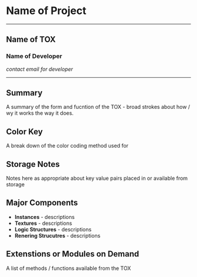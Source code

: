 # Name of Project #
---
## Name of TOX ##

### Name of Developer ###
_contact email for developer_

---
## Summary ##

A summary of the form and fucntion of the TOX - broad strokes about how / wy it works the way it does.


## Color Key ##
A break down of the color coding method used for 


## Storage Notes ##

Notes here as appropriate about key value pairs placed in or available from storage


## Major Components ##
* **Instances** - descriptions 
* **Textures** - descriptions 
* **Logic Structures** - descriptions 
* **Renering Strucutres** - descriptions 


## Extenstions or Modules on Demand ##
A list of methods / functions available from the TOX